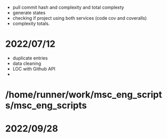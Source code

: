 - pull commit hash and complexity and total complexty
- generate states
- checking if project using both services (code cov and coveralls)
- complexity totals.


# 2022/07/12

- duplicate entries
- data cleaning
- LOC with Github API
- 


# /home/runner/work/msc_eng_scripts/msc_eng_scripts

# 2022/09/28
